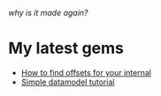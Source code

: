 *why is it made again?*
# My latest gems
- [How to find offsets for your internal](https://thejustfox.github.io/asdf/post/how2ballistic)
- [Simple datamodel tutorial](https://thejustfox.github.io/asdf/post/datamodel)
